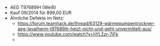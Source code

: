 - AEG T97689IH (Weiß)
- Kauf 09/2014 für 899,00 EUR
- Ähnliche Defekte im Netz:
	- https://forum.teamhack.de/thread/63129-wärmepumpentrockner-aeg-lavatherm-t97689ih-heizt-nicht-und-geht-unvermittelt-aus/
	- https://www.youtube.com/watch?v=hYL2zr-7iFk
	- 